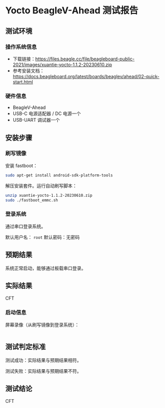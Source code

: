 # Yocto BeagleV-Ahead 测试报告

## 测试环境

### 操作系统信息

- 下载链接：https://files.beagle.cc/file/beagleboard-public-2021/images/xuantie-yocto-1.1.2-20230610.zip
- 参考安装文档：https://docs.beagleboard.org/latest/boards/beaglev/ahead/02-quick-start.html

### 硬件信息

- BeagleV-Ahead
- USB-C 电源适配器 / DC 电源一个
- USB-UART 调试器一个

## 安装步骤

### 刷写镜像

安装 fastboot：
```bash
sudo apt-get install android-sdk-platform-tools
```

解压安装套件。运行自动刷写脚本：

```bash
unzip xuantie-yocto-1.1.2-20230610.zip
sudo ./fastboot_emmc.sh
```

### 登录系统

通过串口登录系统。

默认用户名： `root`
默认密码：无密码

## 预期结果

系统正常启动，能够通过板载串口登录。

## 实际结果

CFT

### 启动信息

屏幕录像（从刷写镜像到登录系统）：


```log

```


## 测试判定标准

测试成功：实际结果与预期结果相符。

测试失败：实际结果与预期结果不符。

## 测试结论

CFT
